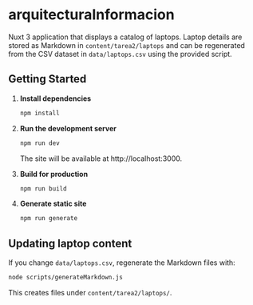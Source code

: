 # arquitecturaInformacion

Nuxt 3 application that displays a catalog of laptops. Laptop details are stored as Markdown in `content/tarea2/laptops` and can be regenerated from the CSV dataset in `data/laptops.csv` using the provided script.

## Getting Started

1. **Install dependencies**
   
   ```bash
   npm install
   ```

2. **Run the development server**
   
   ```bash
   npm run dev
   ```
   
   The site will be available at http://localhost:3000.

3. **Build for production**

   ```bash
   npm run build
   ```

4. **Generate static site**

   ```bash
   npm run generate
   ```

## Updating laptop content

If you change `data/laptops.csv`, regenerate the Markdown files with:

```bash
node scripts/generateMarkdown.js
```

This creates files under `content/tarea2/laptops/`.
